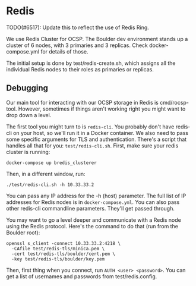 # Redis

TODO(#6517): Update this to reflect the use of Redis Ring.

We use Redis Cluster for OCSP. The Boulder dev environment stands up a cluster
of 6 nodes, with 3 primaries and 3 replicas. Check docker-compose.yml for
details of those.

The initial setup is done by test/redis-create.sh, which assigns all the
individual Redis nodes to their roles as primaries or replicas.

## Debugging

Our main tool for interacting with our OCSP storage in Redis is cmd/rocsp-tool.
However, sometimes if things aren't working right you might want to drop down a
level.

The first tool you might turn to is `redis-cli`. You probably don't
have redis-cli on your host, so we'll run it in a Docker container. We
also need to pass some specific arguments for TLS and authentication. There's a
script that handles all that for you: `test/redis-cli.sh`. First, make sure your
redis cluster is running:

```
docker-compose up bredis_clusterer
```

Then, in a different window, run:

```
./test/redis-cli.sh -h 10.33.33.2
```

You can pass any IP address for the -h (host) parameter. The full list of IP
addresses for Redis nodes is in `docker-compose.yml`. You can also pass other
redis-cli commandline parameters. They'll get passed through.

You may want to go a level deeper and communicate with a Redis node using the
Redis protocol. Here's the command to do that (run from the Boulder root):

```
openssl s_client -connect 10.33.33.2:4218 \
  -CAfile test/redis-tls/minica.pem \
  -cert test/redis-tls/boulder/cert.pem \
  -key test/redis-tls/boulder/key.pem
```

Then, first thing when you connect, run `AUTH <user> <password>`. You can get a
list of usernames and passwords from test/redis.config.

